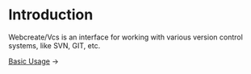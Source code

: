# Introduction

Webcreate/Vcs is an interface for working with various version control systems, like SVN, GIT, etc.

[Basic Usage](01-basic-usage.md) &rarr;